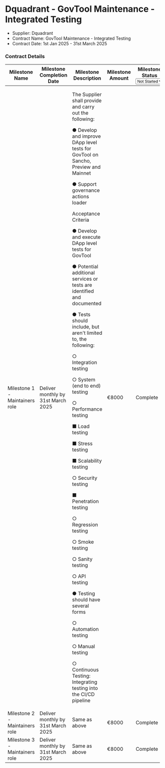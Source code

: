 # Dquadrant - GovTool Maintenance - Integrated Testing

* Supplier: Dquadrant
* Contract Name: GovTool Maintenance - Integrated Testing
* Contract Date: 1st Jan 2025 - 31st March 2025

### Contract Details

<table data-full-width="true"><thead><tr><th width="153.11114501953125">Milestone Name</th><th width="161">Milestone Completion Date</th><th width="394.4444580078125">Milestone Description</th><th>Milestone Amount</th><th width="135.5555419921875">Milestone Status<select><option value="tuQZQU0qZdoU" label="Not Started" color="blue"></option><option value="egD9AGmh1U3S" label="On Track" color="blue"></option><option value="Re3cd2eP2WaH" label="Complete" color="blue"></option><option value="bEAnsa2nIuMk" label="Delayed" color="blue"></option></select></th><th>Milestone Acceptance Form</th></tr></thead><tbody><tr><td>Milestone 1 - Maintainers role</td><td>Deliver monthly by 31st March 2025</td><td><p>The Supplier shall provide and carry out the following: </p><p>● Develop and improve DApp level tests for GovTool on Sancho, Preview and Mainnet </p><p>● Support governance actions loader </p><p></p><p>Acceptance Criteria </p><p>● Develop and execute DApp level tests for GovTool </p><p>● Potential additional services or tests are identified and documented </p><p>● Tests should include, but aren't limited to, the following: </p><p>  ○ Integration testing</p><p>  ○ System (end to end) testing</p><p>  ○ Performance testing </p><p>     ■ Load testing </p><p>     ■ Stress testing </p><p>     ■ Scalability testing</p><p> ○ Security testing </p><p>     ■ Penetration testing </p><p> ○ Regression testing</p><p> ○ Smoke testing </p><p> ○ Sanity testing</p><p> ○ API testing </p><p>● Testing should have several forms </p><p> ○ Automation testing</p><p> ○ Manual testing</p><p> ○ Continuous Testing: Integrating testing into the CI/CD pipeline</p></td><td>€8000</td><td><span data-option="Re3cd2eP2WaH">Complete</span></td><td><a href="https://drive.google.com/file/d/1xfpauFa_eZKYH4i_c0AfZKciBmINQseg/view?usp=drive_link">https://drive.google.com/file/d/1xfpauFa_eZKYH4i_c0AfZKciBmINQseg/view?usp=drive_link</a></td></tr><tr><td>Milestone 2 - Maintainers role</td><td>Deliver monthly by 31st March 2025</td><td>Same as above</td><td>€8000</td><td><span data-option="Re3cd2eP2WaH">Complete</span></td><td><a href="https://drive.google.com/file/d/14YXkCkGwKc-Wsa_jB3OhMx6Et7vRXAIy/view?usp=drive_link">https://drive.google.com/file/d/14YXkCkGwKc-Wsa_jB3OhMx6Et7vRXAIy/view?usp=drive_link</a></td></tr><tr><td>Milestone 3 - Maintainers role</td><td>Deliver monthly by 31st March 2025</td><td>Same as above</td><td>€8000</td><td><span data-option="Re3cd2eP2WaH">Complete</span></td><td><a href="https://drive.google.com/file/d/1wAWDh_lw04Yg4dvFQ1KKtOyddPy5iC7a/view?usp=drive_link">https://drive.google.com/file/d/1wAWDh_lw04Yg4dvFQ1KKtOyddPy5iC7a/view?usp=drive_link</a></td></tr></tbody></table>
